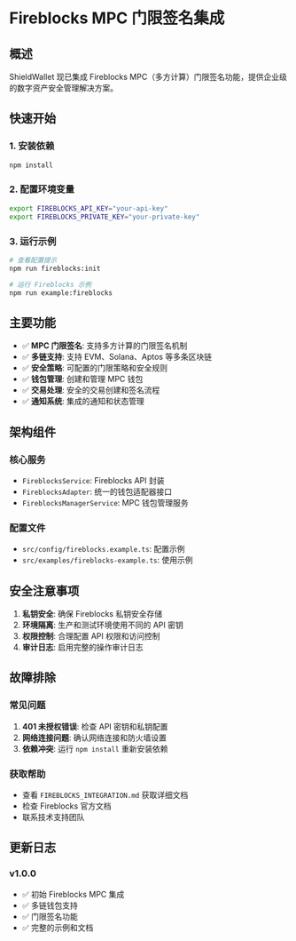 # Fireblocks MPC 门限签名集成

## 概述

ShieldWallet 现已集成 Fireblocks MPC（多方计算）门限签名功能，提供企业级的数字资产安全管理解决方案。

## 快速开始

### 1. 安装依赖

```bash
npm install
```

### 2. 配置环境变量

```bash
export FIREBLOCKS_API_KEY="your-api-key"
export FIREBLOCKS_PRIVATE_KEY="your-private-key"
```

### 3. 运行示例

```bash
# 查看配置提示
npm run fireblocks:init

# 运行 Fireblocks 示例
npm run example:fireblocks
```

## 主要功能

- ✅ **MPC 门限签名**: 支持多方计算的门限签名机制
- ✅ **多链支持**: 支持 EVM、Solana、Aptos 等多条区块链
- ✅ **安全策略**: 可配置的门限策略和安全规则
- ✅ **钱包管理**: 创建和管理 MPC 钱包
- ✅ **交易处理**: 安全的交易创建和签名流程
- ✅ **通知系统**: 集成的通知和状态管理

## 架构组件

### 核心服务

- `FireblocksService`: Fireblocks API 封装
- `FireblocksAdapter`: 统一的钱包适配器接口
- `FireblocksManagerService`: MPC 钱包管理服务

### 配置文件

- `src/config/fireblocks.example.ts`: 配置示例
- `src/examples/fireblocks-example.ts`: 使用示例

## 安全注意事项

1. **私钥安全**: 确保 Fireblocks 私钥安全存储
2. **环境隔离**: 生产和测试环境使用不同的 API 密钥
3. **权限控制**: 合理配置 API 权限和访问控制
4. **审计日志**: 启用完整的操作审计日志

## 故障排除

### 常见问题

1. **401 未授权错误**: 检查 API 密钥和私钥配置
2. **网络连接问题**: 确认网络连接和防火墙设置
3. **依赖冲突**: 运行 `npm install` 重新安装依赖

### 获取帮助

- 查看 `FIREBLOCKS_INTEGRATION.md` 获取详细文档
- 检查 Fireblocks 官方文档
- 联系技术支持团队

## 更新日志

### v1.0.0
- ✅ 初始 Fireblocks MPC 集成
- ✅ 多链钱包支持
- ✅ 门限签名功能
- ✅ 完整的示例和文档